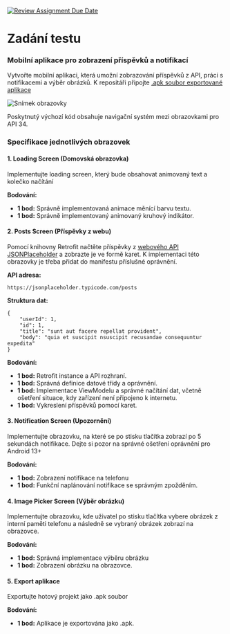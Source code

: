 [![Review Assignment Due Date](https://classroom.github.com/assets/deadline-readme-button-22041afd0340ce965d47ae6ef1cefeee28c7c493a6346c4f15d667ab976d596c.svg)](https://classroom.github.com/a/9Mh5R4P2)
# Zadání testu 
### Mobilní aplikace pro zobrazení příspěvků a notifikací
Vytvořte mobilní aplikaci, která umožní zobrazování příspěvků z API, práci s notifikacemi a výběr obrázků. K repositáři připojte [.apk soubor exportované aplikace](https://youtu.be/3FujlwQoKuk?si=dDcDr72iD8bOUdkU&t=25)

![Snímek obrazovky](screen.gif)

Poskytnutý výchozí kód obsahuje navigační systém mezi obrazovkami pro API 34. 

### Specifikace jednotlivých obrazovek
#### 1. Loading Screen (Domovská obrazovka)
Implementujte loading screen, který bude obsahovat animovaný text a kolečko načítání

**Bodování:**
-   **1 bod:** Správně implementovaná animace měnící barvu textu.
-   **1 bod:** Správně implementovaný animovaný kruhový indikátor.

#### 2. Posts Screen (Příspěvky z webu)
Pomocí knihovny Retrofit načtěte příspěvky z [webového API JSONPlaceholder](https://jsonplaceholder.typicode.com/) a zobrazte je ve formě karet. K implementaci této obrazovky je třeba přidat do manifestu příslušné oprávnění. 

**API adresa:**

    https://jsonplaceholder.typicode.com/posts
**Struktura dat:**

    {
        "userId": 1,
        "id": 1,
        "title": "sunt aut facere repellat provident",
        "body": "quia et suscipit nsuscipit recusandae consequuntur expedita"
    }


**Bodování:**
-   **1 bod:** Retrofit instance a API rozhraní.
-   **1 bod:** Správná definice datové třídy a oprávnění.
-   **1 bod:** Implementace ViewModelu a správné načítání dat, včetně ošetření situace, kdy zařízení není připojeno k internetu.
-   **1 bod:** Vykreslení příspěvků pomocí karet.

#### 3. Notification Screen (Upozornění)
Implementujte obrazovku, na které se po stisku tlačítka zobrazí po 5 sekundách notifikace. Dejte si pozor na správné ošetření oprávnění pro Android 13+

**Bodování:**
-   **1  bod:** Zobrazení notifikace na telefonu
-   **1  bod:** Funkční naplánování notifikace se správným zpožděním.

#### 4. Image Picker Screen (Výběr obrázku)
Implementujte obrazovku, kde uživatel po stisku tlačítka vybere obrázek z interní paměti telefonu a následně se vybraný obrázek zobrazí na obrazovce.

**Bodování:**

-   **1 bod:** Správná implementace výběru obrázku 
-  **1 bod:**  Zobrazení obrázku na obrazovce.

#### 5. Export aplikace 
Exportujte hotový projekt jako .apk soubor

**Bodování:**
-   **1 bod:** Aplikace je exportována jako .apk.
